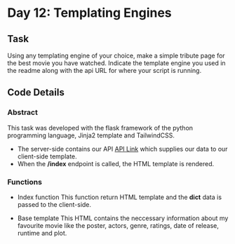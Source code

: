 # Day 12: Templating Engines

## Task

Using any templating engine of your choice, make a simple tribute page for the best movie you have watched. Indicate the template engine you used in the readme along with the api URL for where your script is running.

## Code Details

### Abstract

This task was developed with the flask framework of the python programming language, Jinja2 template and TailwindCSS.

- The server-side contains our API [API Link](http://www.omdbapi.com/?apikey=362eab03&t=Forrest%20Gump) which supplies our data to our client-side template.
- When the **/index** endpoint is called, the HTML template is rendered.

### Functions

- Index function
  This function return HTML template and the **dict** data is passed to the client-side.

- Base template
  This HTML contains the neccessary information about my favourite movie like the poster, actors, genre, ratings, date of release, runtime and plot.
